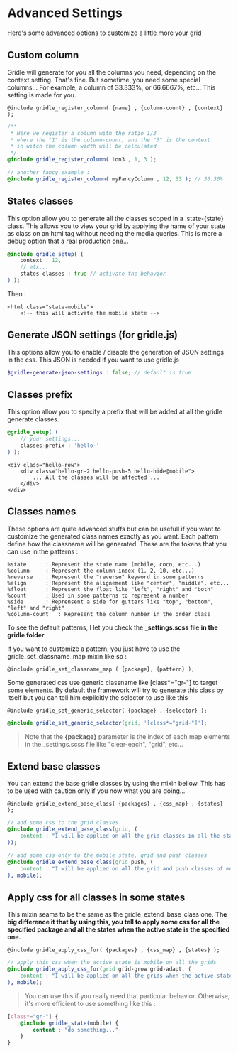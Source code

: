 # Advanced Settings

Here's some advanced options to customize a little more your grid


## Custom column

Gridle will generate for you all the columns you need, depending on the context setting. That's fine. But sometime, you need some special columns... For example, a column of 33.333%, or 66.6667%, etc... This setting is made for you.

```fn
@include gridle_register_column( {name} , {column-count} , {context} );
```

```scss
/**
 * Here we register a column with the ratio 1/3
 * where the "1" is the column-count, and the "3" is the context
 * in witch the column width will be calculated
 */
@include gridle_register_column( 1on3 , 1, 3 );

// another fancy example :
@include gridle_register_column( myFancyColumn , 12, 33 ); // 36.36%
```


## States classes

This option allow you to generate all the classes scoped in a .state-{state} class. This allows you to view your grid by applying the name of your state as class on an html tag without needing the media queries. This is more a debug option that a real production one...

```scss
@include gridle_setup( (
	context : 12,
	// etx...
	states-classes : true // activate the behavior
) );
```

Then :

```markup
<html class="state-mobile">
	<!-- this will activate the mobile state -->
```


## Generate JSON settings (for gridle.js)

This options allow you to enable / disable the generation of JSON settings in the css. This JSON is needed if you want to use gridle.js

```scss
$gridle-generate-json-settings : false; // default is true
```


## Classes prefix

This option allow you to specify a prefix that will be added at all the gridle generate classes.

```scss
@gridle_setup( (
	// your settings...
	classes-prefix : 'hello-'
) );
```

```markup
<div class="hello-row">
	<div class="hello-gr-2 hello-push-5 hello-hide@mobile">
		... All the classes will be affected ...
	</div>
</div>
```


## Classes names

These options are quite advanced stuffs but can be usefull if you want to customize the generated class names exactly as you want.
Each pattern define how the classname will be generated. These are the tokens that you can use in the patterns :

```fn
%state		: Represent the state name (mobile, coco, etc...)
%column		: Represent the column index (1, 2, 10, etc...)  
%reverse 	: Represent the "reverse" keyword in some patterns
%align 		: Represent the alignement like "center", "middle", etc...
%float 		: Represent the float like "left", "right" and "both"
%count 		: Used in some patterns to represent a number
%side 		: Reprensent a side for gutters like "top", "bottom", "left" and "right"
%column-count 	: Represent the column number in the order class

```

To see the default patterns, I let you check the **_settings.scss** file **in the gridle folder**

If you want to customize a pattern, you just have to use the gridle_set_classname_map mixin like so :

```fn
@include gridle_set_classname_map ( {package}, {pattern} );
```

Some generated css use generic classname like [class*="gr-"] to target some elements. By default the framework will try to generate this class by itself but you can tell him explicitly the selector to use like this

```fn
@include gridle_set_generic_selector( {package} , {selector} );
```

```scss
@include gridle_set_generic_selector(grid, '[class*="grid-"]');
```

> Note that the **{package}** parameter is the index of each map elements in the _settings.scss file like "clear-each", "grid", etc...


## Extend base classes

You can extend the base gridle classes by using the mixin bellow. This has to be used with caution only if you now what you are doing...

```fn
@include gridle_extend_base_class( {packages} , {css_map} , {states} );
```

```scss
// add some css to the grid classes
@include gridle_extend_base_class(grid, (
	content : "I will be applied on all the grid classes in all the states"
));

// add some css only to the mobile state, grid and push classes
@include gridle_extend_base_class(grid push, (
	content : "I will be applied on all the grid and push classes of mobile state"
), mobile);
```


## Apply css for all classes in some states

This mixin seams to be the same as the gridle_extend_base_class one. **The big difference it that by using this, you tell to apply some css for all the specified package and all the states when the active state is the specified one.**

```fn
@include gridle_apply_css_for( {packages} , {css_map} , {states} );
```

```scss
// apply this css when the active state is mobile on all the grids
@include gridle_apply_css_for(grid grid-grow grid-adapt, (
	content : "I will be applied on all the grids when the active state is mobile"
), mobile);
```

> You can use this if you really need that particular behavior. Otherwise, it's more efficient to use something like this :

```scss
[class*="gr-"] {
	@include gridle_state(mobile) {
		content : "do something...";
	}
}
```
